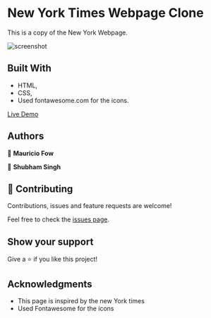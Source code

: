 # New York Times Webpage Clone

This is a copy of the New York Webpage.

![screenshot](https://github.com/shubhsk88/newyork-times-clone/blob/clone/img/screenshot.png)

## Built With

- HTML,
- CSS,
- Used fontawesome.com for the icons.

 [Live Demo](https://rawcdn.githack.com/shubhsk88/newyork-times-clone/1d0fc557878baa9914b92ae7c4c9916a7b2d4393/index.html)


## Authors

👤 **Mauricio Fow**

👤 **Shubham Singh**


## 🤝 Contributing

Contributions, issues and feature requests are welcome!

Feel free to check the [issues page](issues/).

## Show your support

Give a ⭐️ if you like this project!

## Acknowledgments


- This page is inspired by the new York times
- Used Fontawesome for the icons
